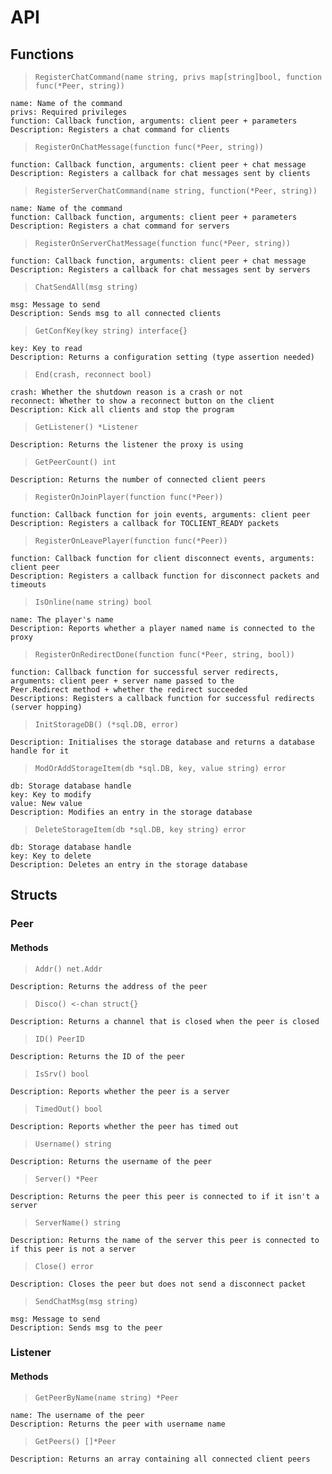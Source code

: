 # API
## Functions
> `RegisterChatCommand(name string, privs map[string]bool, function func(*Peer, string))`
```
name: Name of the command
privs: Required privileges
function: Callback function, arguments: client peer + parameters
Description: Registers a chat command for clients
```
> `RegisterOnChatMessage(function func(*Peer, string))`
```
function: Callback function, arguments: client peer + chat message
Description: Registers a callback for chat messages sent by clients
```
> `RegisterServerChatCommand(name string, function(*Peer, string))`
```
name: Name of the command
function: Callback function, arguments: client peer + parameters
Description: Registers a chat command for servers
```
> `RegisterOnServerChatMessage(function func(*Peer, string))`
```
function: Callback function, arguments: client peer + chat message
Description: Registers a callback for chat messages sent by servers
```
> `ChatSendAll(msg string)`
```
msg: Message to send
Description: Sends msg to all connected clients
```
> `GetConfKey(key string) interface{}`
```
key: Key to read
Description: Returns a configuration setting (type assertion needed)
```
> `End(crash, reconnect bool)`
```
crash: Whether the shutdown reason is a crash or not
reconnect: Whether to show a reconnect button on the client
Description: Kick all clients and stop the program
```
> `GetListener() *Listener`
```
Description: Returns the listener the proxy is using
```
> `GetPeerCount() int`
```
Description: Returns the number of connected client peers
```
> `RegisterOnJoinPlayer(function func(*Peer))`
```
function: Callback function for join events, arguments: client peer
Description: Registers a callback for TOCLIENT_READY packets
```
> `RegisterOnLeavePlayer(function func(*Peer))`
```
function: Callback function for client disconnect events, arguments: client peer
Description: Registers a callback function for disconnect packets and timeouts
```
> `IsOnline(name string) bool`
```
name: The player's name
Description: Reports whether a player named name is connected to the proxy
```
> `RegisterOnRedirectDone(function func(*Peer, string, bool))`
```
function: Callback function for successful server redirects, arguments: client peer + server name passed to the
Peer.Redirect method + whether the redirect succeeded
Descriptions: Registers a callback function for successful redirects (server hopping)
```
> `InitStorageDB() (*sql.DB, error)`
```
Description: Initialises the storage database and returns a database handle for it
```
> `ModOrAddStorageItem(db *sql.DB, key, value string) error`
```
db: Storage database handle
key: Key to modify
value: New value
Description: Modifies an entry in the storage database
```
> `DeleteStorageItem(db *sql.DB, key string) error`
```
db: Storage database handle
key: Key to delete
Description: Deletes an entry in the storage database
```
## Structs
### Peer
#### Methods
> `Addr() net.Addr`
```
Description: Returns the address of the peer
```
> `Disco() <-chan struct{}`
```
Description: Returns a channel that is closed when the peer is closed
```
> `ID() PeerID`
```
Description: Returns the ID of the peer
```
> `IsSrv() bool`
```
Description: Reports whether the peer is a server
```
> `TimedOut() bool`
```
Description: Reports whether the peer has timed out
```
> `Username() string`
```
Description: Returns the username of the peer
```
> `Server() *Peer`
```
Description: Returns the peer this peer is connected to if it isn't a server
```
> `ServerName() string`
```
Description: Returns the name of the server this peer is connected to if this peer is not a server
```
> `Close() error`
```
Description: Closes the peer but does not send a disconnect packet
```
> `SendChatMsg(msg string)`
```
msg: Message to send
Description: Sends msg to the peer
```

### Listener
#### Methods
> `GetPeerByName(name string) *Peer`
```
name: The username of the peer
Description: Returns the peer with username name
```
> `GetPeers() []*Peer`
```
Description: Returns an array containing all connected client peers
```
